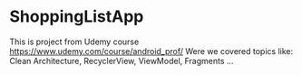 # ShoppingListApp

This is project from Udemy course https://www.udemy.com/course/android_prof/
Were we covered topics like: Clean Architecture, RecyclerView, ViewModel, Fragments ...
